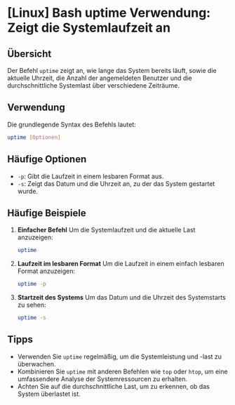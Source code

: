 # [Linux] Bash uptime Verwendung: Zeigt die Systemlaufzeit an

## Übersicht
Der Befehl `uptime` zeigt an, wie lange das System bereits läuft, sowie die aktuelle Uhrzeit, die Anzahl der angemeldeten Benutzer und die durchschnittliche Systemlast über verschiedene Zeiträume.

## Verwendung
Die grundlegende Syntax des Befehls lautet:

```bash
uptime [Optionen]
```

## Häufige Optionen
- `-p`: Gibt die Laufzeit in einem lesbaren Format aus.
- `-s`: Zeigt das Datum und die Uhrzeit an, zu der das System gestartet wurde.

## Häufige Beispiele

1. **Einfacher Befehl**
   Um die Systemlaufzeit und die aktuelle Last anzuzeigen:
   ```bash
   uptime
   ```

2. **Laufzeit im lesbaren Format**
   Um die Laufzeit in einem einfach lesbaren Format anzuzeigen:
   ```bash
   uptime -p
   ```

3. **Startzeit des Systems**
   Um das Datum und die Uhrzeit des Systemstarts zu sehen:
   ```bash
   uptime -s
   ```

## Tipps
- Verwenden Sie `uptime` regelmäßig, um die Systemleistung und -last zu überwachen.
- Kombinieren Sie `uptime` mit anderen Befehlen wie `top` oder `htop`, um eine umfassendere Analyse der Systemressourcen zu erhalten.
- Achten Sie auf die durchschnittliche Last, um zu erkennen, ob das System überlastet ist.